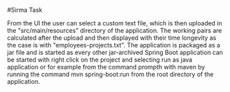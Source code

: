 #Sirma Task

From the UI the user can select a custom text file, which is then uploaded in the "src/main/resources" directory of the application. The working pairs are calculated after the upload and then displayed with their time longevity as the case is with "employees-projects.txt".
The application is packaged as a jar file and is started as every other jar-archived Spring Boot application can be started with right click on the project and selecting run as java application or for example from the command prompth with maven by running the command mvn spring-boot:run from the root directory of the application.